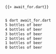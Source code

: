 <!--
title: Await For
-->

<pre>
<code class="hljs dart">{{> await_for.dart}}
</code>
</pre>

```bash
$ dart await_for.dart
5 bottles of beer
4 bottles of beer
3 bottles of beer
2 bottles of beer
1 bottles of beer
0 bottles of beer
```
